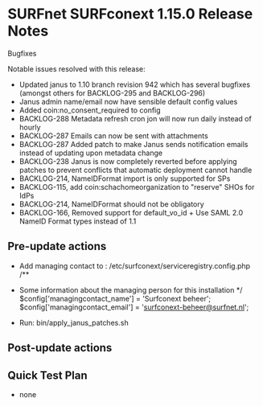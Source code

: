 # SURFnet SURFconext 1.15.0 Release Notes #

Bugfixes

Notable issues resolved with this release:
* Updated janus to 1.10 branch revision 942 which has several bugfixes (amongst others for BACKLOG-295 and BACKLOG-296)
* Janus admin name/email now have sensible default config values
* Added coin:no_consent_required to config
* BACKLOG-288 Metadata refresh cron jon will now run daily instead of hourly
* BACKLOG-287 Emails can now be sent with attachments
* BACKLOG-287 Added patch to make Janus sends notification emails instead of updating upon metadata change
* BACKLOG-238 Janus is now completely reverted before applying patches to prevent conflicts that automatic deployment cannot handle
* BACKLOG-214, NameIDFormat import is only supported for SPs
* BACKLOG-115, add coin:schachomeorganization to "reserve" SHOs for IdPs
* BACKLOG-214, NameIDFormat should not be obligatory
* BACKLOG-166, Removed support for default_vo_id + Use SAML 2.0 NameID Format types instead of 1.1

Pre-update actions
------------------
* Add managing contact to : /etc/surfconext/serviceregistry.config.php
/**
 * Some information about the managing person for this installation
 */
$config['managingcontact_name'] = 'Surfconext beheer';
$config['managingcontact_email'] = 'surfconext-beheer@surfnet.nl';

* Run: bin/apply_janus_patches.sh

Post-update actions
-------------------

Quick Test Plan
---------------

* none
